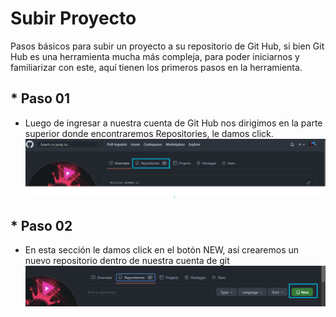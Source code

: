 # Subir Proyecto
Pasos básicos para subir un proyecto a su repositorio de Git Hub, si bien Git Hub es una herramienta mucha más compleja, para poder iniciarnos y familiarizar con este, aquí tienen los primeros pasos en la herramienta. 

## * Paso 01
- Luego de ingresar a nuestra cuenta de Git Hub nos dirigimos en la parte superior donde encontraremos Repositories, le damos click.
![foto1](https://github.com/Jhlirion/subirproyecto/blob/main/src/1.png)

## * Paso 02
- En esta sección le damos click en el botón NEW, así crearemos un nuevo repositorio dentro de nuestra cuenta de git
![foto1](https://github.com/Jhlirion/subirproyecto/blob/main/src/2.png)

